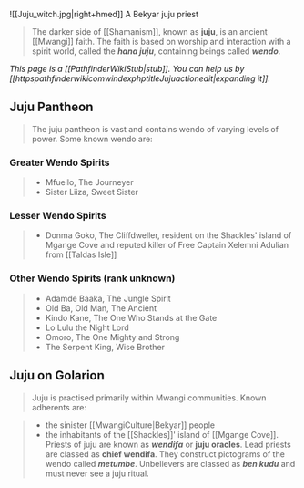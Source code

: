 ![[Juju_witch.jpg|right+hmed]] 
 A Bekyar juju priest
> The darker side of [[Shamanism]], known as **juju**, is an ancient [[Mwangi]] faith. The faith is based on worship and interaction with a spirit world, called the ***hana juju***, containing beings called ***wendo***.



*This page is a [[PathfinderWikiStub|stub]]. You can help us by [[httpspathfinderwikicomwindexphptitleJujuactionedit|expanding it]].*



## Juju Pantheon

> The juju pantheon is vast and contains wendo of varying levels of power. Some known wendo are:


### Greater Wendo Spirits

> - Mfuello, The Journeyer
> - Sister Liiza, Sweet Sister

### Lesser Wendo Spirits

> - Donma Goko, The Cliffdweller, resident on the Shackles' island of Mgange Cove and reputed killer of Free Captain Xelemni Adulian from [[Taldas Isle]]

### Other Wendo Spirits (rank unknown)

> - Adamde Baaka, The Jungle Spirit
> - Old Ba, Old Man, The Ancient
> - Kindo Kane, The One Who Stands at the Gate
> - Lo Lulu the Night Lord
> - Omoro, The One Mighty and Strong
> - The Serpent King, Wise Brother

## Juju on Golarion

> Juju is practised primarily within Mwangi communities. Known adherents are:

> - the sinister [[MwangiCulture|Bekyar]] people
> - the inhabitants of the [[Shackles]]' island of [[Mgange Cove]].
> Priests of juju are known as ***wendifa*** or **juju oracles**. Lead priests are classed as **chief wendifa**. They construct pictograms of the wendo called ***metumbe***. Unbelievers are classed as ***ben kudu*** and must never see a juju ritual.







